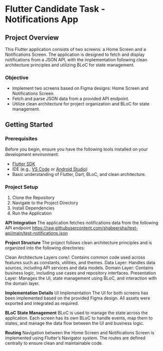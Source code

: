 # Flutter Candidate Task - Notifications App

## Project Overview

This Flutter application consists of two screens: a Home Screen and a Notifications Screen. The application is designed to fetch and display notifications from a JSON API, with the implementation following clean architecture principles and utilizing BLoC for state management.

### Objective

- Implement two screens based on Figma designs: Home Screen and Notifications Screen.
- Fetch and parse JSON data from a provided API endpoint.
- Utilize clean architecture for project organization and BLoC for state management.


## Getting Started

### Prerequisites

Before you begin, ensure you have the following tools installed on your development environment:

- [Flutter SDK](https://flutter.dev/docs/get-started/install)
- IDE (e.g., [VS Code](https://code.visualstudio.com/) or [Android Studio](https://developer.android.com/studio))
- Basic understanding of Flutter, Dart, BLoC, and clean architecture.

### Project Setup

1. Clone the Repository
2. Navigate to the Project Directory
3. Install Dependencies
4. Run the Application 


**API Integration**
The application fetches notifications data from the following API endpoint
https://raw.githubusercontent.com/shabeersha/test-api/main/test-notifications.json



**Project Structure**
The project follows clean architecture principles and is organized into the following directories:

Clean Architecture Layers
core/: Contains common code used across features such as constants, utilities, and themes.
Data Layer: Handles data sources, including API services and data models.
Domain Layer: Contains business logic, including use cases and repository interfaces.
Presentation Layer: Manages the UI, state management using BLoC, and interaction with the domain layer.

**Implementation Details**
UI Implementation
The UI for both screens has been implemented based on the provided Figma design. All assets were exported and integrated as required.
   
**BLoC State Management**
BLoC is used to manage the state across the application. Each screen has its own BLoC to handle events, map them to states, and manage the data flow between the UI and business logic.


**Routing**
Navigation between the Home Screen and Notifications Screen is implemented using Flutter’s Navigator system. The routes are defined centrally to ensure clean and maintainable code.
